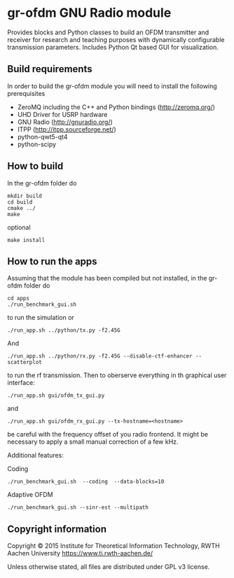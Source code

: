 gr-ofdm GNU Radio module
=============================
Provides blocks and Python classes to build an OFDM transmitter and receiver
for research and teaching purposes with dynamically configurable transmission
parameters. Includes Python Qt based GUI for visualization.


Build requirements
------------------
In order to build the gr-ofdm module you will need to install the following prerequisites
- ZeroMQ including the C++ and Python bindings (http://zeromq.org/)
- UHD Driver for USRP hardware
- GNU Radio (http://gnuradio.org/)
- ITPP (http://itpp.sourceforge.net/)
- python-qwt5-qt4
- python-scipy


How to build
------------
In the gr-ofdm folder do

    mkdir build
    cd build
    cmake ../
    make

optional

    make install


How to run the apps
-------------------

Assuming that the module has been compiled but not installed, in the
gr-ofdm folder do

    cd apps
    ./run_benchmark_gui.sh

to run the simulation or

    ./run_app.sh ../python/tx.py -f2.45G

And

    ./run_app.sh ../python/rx.py -f2.45G --disable-ctf-enhancer --scatterplot


to run the rf transmission.
Then to oberserve everything in th graphical user interface:

    ./run_app.sh gui/ofdm_tx_gui.py

and

    ./run_app.sh gui/ofdm_rx_gui.py --tx-hostname=<hostname>

be careful with the frequency offset of you radio frontend. It might be
necessary to apply a small manual correction of a few kHz.

Additional features:

Coding

    ./run_benchmark_gui.sh  --coding  --data-blocks=10

Adaptive OFDM

    ./run_benchmark_gui.sh --sinr-est --multipath


Copyright information
------------------
Copyright © 2015 Institute for Theoretical Information Technology,
                 RWTH Aachen University <https://www.ti.rwth-aachen.de/>

Unless otherwise stated, all files are distributed under GPL v3 license.
